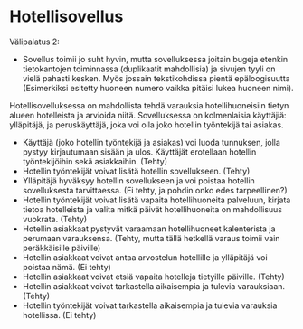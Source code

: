 # Hotellisovellus

Välipalatus 2:
- Sovellus toimii jo suht hyvin, mutta sovelluksessa joitain bugeja etenkin tietokantojen toiminnassa (duplikaatit mahdollisia) ja sivujen tyyli on vielä pahasti kesken. Myös jossain tekstikohdissa pientä epäloogisuutta (Esimerkiksi esitetty huoneen numero vaikka pitäisi lukea huoneen nimi). 

Hotellisovelluksessa on mahdollista tehdä varauksia hotellihuoneisiin tietyn alueen hotelleista ja arvioida niitä. Sovelluksessa on kolmenlaisia käyttäjiä: ylläpitäjä, ja peruskäyttäjä, joka voi olla joko hotellin työntekijä tai asiakas.

- Käyttäjä (joko hotellin työntekijä ja asiakas) voi luoda tunnuksen, jolla pystyy kirjautumaan sisään ja ulos. Käyttäjät erotellaan hotellin työntekijöihin sekä asiakkaihin. (Tehty)
- Hotellin työntekijät voivat lisätä hotellin sovellukseen. (Tehty)
- Ylläpitäjä hyväksyy hotellin sovellukseen ja voi poistaa hotellin sovelluksesta tarvittaessa. (Ei tehty, ja pohdin onko edes tarpeellinen?)
- Hotellin työntekijät voivat lisätä vapaita hotellihuoneita palveluun, kirjata tietoa hotelleista ja valita mitkä päivät hotellihuoneita on mahdollisuus vuokrata. (Tehty)
- Hotellin asiakkaat pystyvät varaamaan hotellihuoneet kalenterista ja perumaan varauksensa. (Tehty, mutta tällä hetkellä varaus toimii vain peräkkäisille päiville)
- Hotellin asiakkaat voivat antaa arvostelun hotellille ja ylläpitäjä voi poistaa nämä. (Ei tehty)
- Hotellin asiakkaat voivat etsiä vapaita hotelleja tietyille päiville. (Tehty)
- Hotellin asiakkaat voivat tarkastella aikaisempia ja tulevia varauksiaan.(Tehty)
- Hotellin työntekijät voivat tarkastella aikaisempia ja tulevia varauksia hotellissa. (Ei tehty)

